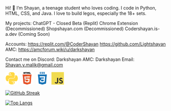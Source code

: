 Hi! 👋 I’m Shayan, a teenage student who loves coding. I code in Python, HTML, CSS, and Java. I love to build legos, especially the 18+ sets. 

My projects:
ChatGPT - Closed Beta (Replit)
Chrome Extension (Decommissioned)
Shopshayan.com (Decommissioned)
Codershayan.is-a.dev (Coming Soon)

Accounts:
https://replit.com/@CoderShayan
https://github.com/Lightshayan
AMC: https://amcforum.wiki/u/darkshayan

Contact me on
Discord: Darkshayan
AMC: Darkshayan
Email: Shayan.y.malik@gmail.com
<div>
  <img src="https://github.com/devicons/devicon/blob/master/icons/python/python-plain.svg" Title="Python" alt="Python" width="40" height="40"/>&nbsp;
<img src="https://github.com/devicons/devicon/blob/master/icons/html5/html5-original-wordmark.svg" Title="HTML3" alt="HTML3" width="40" height="40"/>&nbsp;
  <img src="https://github.com/devicons/devicon/blob/master/icons/css3/css3-plain-wordmark.svg" Title="CSS" alt="CSS3" width="40" height="40"/>&nbsp;
  <img src="https://github.com/devicons/devicon/blob/master/icons/javascript/javascript-original.svg" Title="JS" alt="JavaScript" width="40" height="40"/>&nbsp;

  [![GitHub Streak](http://github-readme-streak-stats.herokuapp.com?user=lightshayan&theme=dark&background=000000)](https://git.io/streak-stats)

[![Top Langs](https://github-readme-stats.vercel.app/api/top-langs/?username=lightshayan)](https://github.com/anuraghazra/github-readme-stats)  
  
</div>
